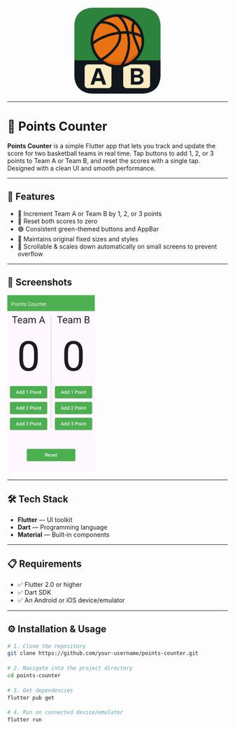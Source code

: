 <p align="center">
  <img src="assets/images/icon.png" alt="Points Counter Logo" width="200"/>
</p>

---

# 🏀 Points Counter

**Points Counter** is a simple Flutter app that lets you track and update the score for two basketball teams in real time. Tap buttons to add 1, 2, or 3 points to Team A or Team B, and reset the scores with a single tap. Designed with a clean UI and smooth performance.

---

## 🌟 Features

- 🎯 Increment Team A or Team B by 1, 2, or 3 points
- 🔄 Reset both scores to zero
- 🟢 Consistent green-themed buttons and AppBar
- 📐 Maintains original fixed sizes and styles
- 📲 Scrollable & scales down automatically on small screens to prevent overflow

---

## 📸 Screenshots

<p float="left">
  <img src="assets/images/screen.jpg" width="200"/>
</p>

---

## 🛠️ Tech Stack

- **Flutter** — UI toolkit
- **Dart** — Programming language
- **Material** — Built‑in components

---

## 📋 Requirements

- ✅ Flutter 2.0 or higher
- ✅ Dart SDK
- ✅ An Android or iOS device/emulator

---

## ⚙️ Installation & Usage

```bash
# 1. Clone the repository
git clone https://github.com/your-username/points-counter.git

# 2. Navigate into the project directory
cd points-counter

# 3. Get dependencies
flutter pub get

# 4. Run on connected device/emulator
flutter run
